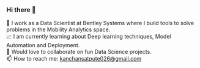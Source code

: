 ### Hi there 👋
:woman: I work as a Data Scientist at Bentley Systems where I build tools to solve problems in the Mobility Analytics space.<br>
:chart_with_upwards_trend: I am currently learning about Deep learning techniques, Model Automation and Deployment.<br>
👯 Would love to collaborate on fun Data Science projects.<br>
📫 How to reach me: kanchansatpute026@gmail.com
<!--
**KanchanSatpute/KanchanSatpute** is a ✨ _special_ ✨ repository because its `README.md` (this file) appears on your GitHub profile.

Here are some ideas to get you started:

- 🔭 I’m currently working on ...
- 🌱 I’m currently learning ...
- 👯 I’m looking to collaborate on ...
- 🤔 I’m looking for help with ...
- 💬 Ask me about ...
- 📫 How to reach me: ...
- 😄 Pronouns: ...
- ⚡ Fun fact: ...
-->
